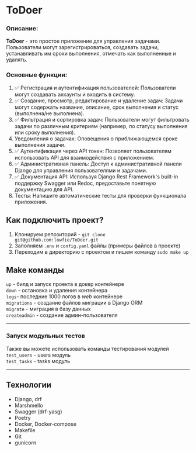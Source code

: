 # ToDoer

### Описание:

**ToDoer** - это простое приложение для управления задачами. Пользователи могут зарегистрироваться, создавать задачи,
устанавливать им сроки выполнения, отмечать как выполненные и удалять.

### Основные функции:

1. ✅ Регистрация и аутентификация пользователей: Пользователи могут создавать аккаунты и входить в систему.
2. ✅ Создание, просмотр, редактирование и удаление задач: Задачи могут содержать название, описание, срок выполнения и
   статус (выполнена/не выполнена).
3. ✅ Фильтрация и сортировка задач: Пользователи могут фильтровать задачи по различным критериям (например, по статусу
   выполнения или сроку выполнения).
4. Уведомления о задачах: Оповещения о приближающемся сроке выполнения задачи.
5. ✅ Аутентификация через API токен: Позволяет пользователям использовать API для взаимодействия с приложением.
6. ✅ Административная панель: Доступ к административной панели Django для управления пользователями и задачами.
7. ✅ Документация API: Используя Django Rest Framework's built-in поддержку Swagger или Redoc, предоставьте понятную
   документацию для API.
8. Тесты: Напишите автоматические тесты для проверки функционала приложения.

## Как подключить проект?
1. Клонируем репозиторий - `git clone git@github.com:lowfie/ToDoer.git`
2. Заполняем `.env` и `config.yaml` файлы (примеры файлов в проекте)
3. Переходим в директорию с проектом и пишем команду `sudo make up`

## Make команды  
`up` - билд и запуск проекта в докер контейнере  
`down` - остановка и удаления контейнера  
`logs`- последние 1000 логов в *web* контейнере  
`migrations` - создание файлов миграции в Django ORM   
`migrate` - миграция в базу данных  
`createadmin` - создание админ-пользователя  

---------  
### Запуск модульных тестов
Также вы можете использовать команды тестирования модулей  
`test_users` - users модуль  
`test_tasks` - tasks модуль   

---------  

## Технологии
 - Django, drf
 - Marshmello
 - Swagger (drf-yasg)
 - Poetry
 - Docker, Docker-compose
 - Makefile
 - Git
 - gunicorn
